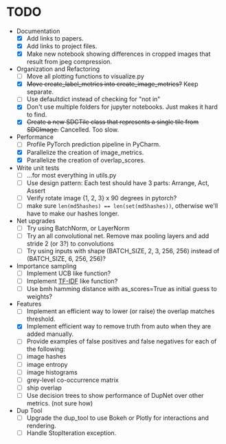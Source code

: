 # TODO

* Documentation
  - [x] Add links to papers.
  - [x] Add links to project files.
  - [x] Make new notebook showing differences in cropped images that result from jpeg compression.
* Organization and Refactoring
  - [ ] Move all plotting functions to visualize.py
  - [x] ~~Move create_label_metrics into create_image_metrics?~~ Keep separate.
  - [ ] Use defaultdict instead of checking for "not in"
  - [x] Don't use multiple folders for jupyter notebooks.  Just makes it hard to find.
  - [x] ~~Create a new SDCTile class that represents a single tile from SDCImage.~~ Cancelled. Too slow.
* Performance
  - [ ] Profile PyTorch prediction pipeline in PyCharm.
  - [x] Parallelize the creation of image_metrics.
  - [x] Parallelize the creation of overlap_scores.
* Write unit tests
  - [ ] ...for most everything in utils.py
  - [ ] Use design pattern: Each test should have 3 parts: Arrange, Act, Assert
  - [ ] Verify rotate image {1, 2, 3} x 90 degrees in pytorch?
  - [ ] make sure `len(md5hashes) == len(set(md5hashes))`, otherwise we'll have to make our hashes longer.
* Net upgrades
  - [ ] Try using BatchNorm, or LayerNorm
  - [ ] Try an all convolutional net. Remove max pooling layers and add stride 2 (or 3?) to convolutions
  - [ ] Try using inputs with shape (BATCH_SIZE, 2, 3, 256, 256) instead of (BATCH_SIZE, 6, 256, 256)?
* Importance sampling
  - [ ] Implement UCB like function?
  - [ ] Implement [TF-IDF](https://skymind.ai/wiki/bagofwords-tf-idf) like function?
  - [ ] Use bmh hamming distance with as_scores=True as initial guess to weights?
* Features
  - [ ] Implement an efficient way to lower (or raise) the overlap matches threshold.
  - [x] Implement efficient way to remove truth from auto when they are added manually.
  - [ ] Provide examples of false positives and false negatives for each of the following:
  - [ ] image hashes
  - [ ] image entropy
  - [ ] image histograms
  - [ ] grey-level co-occurrence matrix
  - [ ] ship overlap
  - [ ] Use decision trees to show performance of DupNet over other metrics. (not sure how)
* Dup Tool
  - [ ] Upgrade the dup_tool to use Bokeh or Plotly for interactions and rendering.
  - [ ] Handle StopIteration exception.

